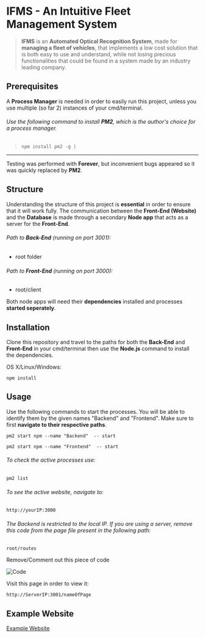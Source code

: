 # IFMS - An Intuitive Fleet Management System
>**IFMS** is an **Automated Optical Recognition System**, made for **managing a fleet of vehicles**, that implements a low cost solution that is both easy to use and understand, while not losing precious functionalities that could be found in a system made by an industry leading company.

## Prerequisites
A **Process Manager** is needed in order to easily run this project, unless you use multiple (so far 2) instances of your cmd/terminal.

###### Use the following command to install **PM2**, which is the author's choice for a process manager. 

> `npm install pm2 -g |`

****
Testing was performed with **Forever**, but inconvenient bugs appeared so it was quickly replaced by **PM2**.

## Structure
Understanding the structure of this project is **essential** in order to ensure that it will work fully. The communication between the **Front-End (Website)** and the **Database** is made through a secondary **Node app** that acts as a server for the **Front-End**.

###### Path to **Back-End** (running on port 3001):
- root folder

###### Path to **Front-End** (running on port 3000):
- root/client

Both node apps will need their **dependencies** installed and processes **started seperately**.

## Installation
Clone this repository and travel to the paths for both the **Back-End** and **Front-End** in your cmd/terminal then use the **Node.js** command to install the dependencies.

OS X/Linux/Windows:

	npm install

## Usage
Use the following commands to start the processes. You will be able to identify them by the given names "Backend" and "Frontend". Make sure to first **navigate to their respective paths**.

    pm2 start npm --name "Backend"  -- start

    pm2 start npm --name "Frontend"  -- start 
    
###### To check the active processes use:

	pm2 list
    
###### To see the active website, navigate to:

	http://yourIP:3000
    
###### The Backend is restricted to the local IP. If you are using a server, remove this code from the page file present in the following path:

	root/routes
    
Remove/Comment out this piece of code

![Code](https://i.imgur.com/FSWMrgJ.png)

Visit this page in order to view it:

	http://ServerIP:3001/nameOfPage

## Example Website
[Example Website](http://159.69.217.98:3000/)
